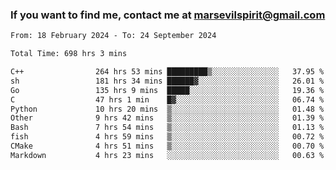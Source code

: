 ### If you want to find me, contact me at marsevilspirit@gmail.com

<!--
**marsevilspirit/marsevilspirit** is a ✨ _special_ ✨ repository because its `README.md` (this file) appears on your GitHub profile.

Here are some ideas to get you started:

- 🔭 I’m currently working on ...
- 🌱 I’m currently learning ...
- 👯 I’m looking to collaborate on ...
- 🤔 I’m looking for help with ...
- 💬 Ask me about ...
- 📫 How to reach me: ...
- 😄 Pronouns: ...
- ⚡ Fun fact: ...
-->
<!--START_SECTION:waka-->

```txt
From: 18 February 2024 - To: 24 September 2024

Total Time: 698 hrs 3 mins

C++                264 hrs 53 mins █████████▒░░░░░░░░░░░░░░░   37.95 %
sh                 181 hrs 34 mins ██████▓░░░░░░░░░░░░░░░░░░   26.01 %
Go                 135 hrs 9 mins  █████░░░░░░░░░░░░░░░░░░░░   19.36 %
C                  47 hrs 1 min    █▓░░░░░░░░░░░░░░░░░░░░░░░   06.74 %
Python             10 hrs 20 mins  ▒░░░░░░░░░░░░░░░░░░░░░░░░   01.48 %
Other              9 hrs 42 mins   ▒░░░░░░░░░░░░░░░░░░░░░░░░   01.39 %
Bash               7 hrs 54 mins   ▒░░░░░░░░░░░░░░░░░░░░░░░░   01.13 %
fish               4 hrs 59 mins   ▒░░░░░░░░░░░░░░░░░░░░░░░░   00.72 %
CMake              4 hrs 51 mins   ▒░░░░░░░░░░░░░░░░░░░░░░░░   00.70 %
Markdown           4 hrs 23 mins   ░░░░░░░░░░░░░░░░░░░░░░░░░   00.63 %
```

<!--END_SECTION:waka-->
